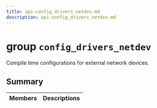 ```yaml
---
title: api-config_drivers_netdev.md
description: api-config_drivers_netdev.md
---
```

# group `config_drivers_netdev` 

Compile time configurations for external network devices.

## Summary

 Members                        | Descriptions                                
--------------------------------|---------------------------------------------


